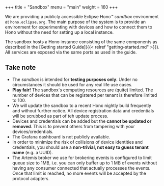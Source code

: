 +++
title = "Sandbox"
menu = "main"
weight = 160
+++

We are providing a publicly accessible Eclipse Hono&trade; *sandbox* environment at `hono.eclipse.org`.
The main purpose of the system is to provide an environment for experimenting with devices and how to connect them to Hono without the need for setting up a local instance.

The sandbox hosts a Hono instance consisting of the same components as described in the [Getting started Guide]({{< relref "getting-started.md" >}}).
All services are exposed via the same ports as used in the guide.

## Take note

* The *sandbox* is intended for **testing purposes only**. Under no circumstances it should be used for any real life use cases.
* **Play fair!** The sandbox's computing resources are (quite) limited. The number of devices that can be registered per tenant is therefore limited to 100.
* We will update the sandbox to a recent Hono nightly build frequently and without further notice. All device registration data and credentials will be scrubbed as part of teh update process. 
* Devices and credentials can be added but the **cannot be updated or removed**. This is to prevent others from tampering with your devices/credentials.
* The Grafana dashboard is not publicly available.
* In order to minimize the risk of collisions of device identities and credentials, you should use a **non-trivial, not easy to guess tenant name** (e.g. a UUID).
* The Artemis broker we use for brokering events is configured to limit queue size to 1MB, i.e. you can only buffer up to 1 MB of events without having any consumer connected that actually processes the events. Once that limit is reached, no more events will be accepted by the protocol adapters.


